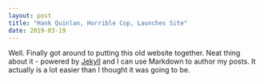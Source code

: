 ```yaml
---
layout: post
title: "Hank Quinlan, Horrible Cop, Launches Site"
date: 2019-03-19
---
```


Well. Finally got around to putting this old website together. Neat thing about it - powered by [Jekyll](http://jekyllrb.com) and I can use Markdown to author my posts. It actually is a lot easier than I thought it was going to be.
